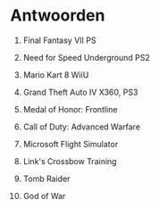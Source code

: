 # Antwoorden

1. Final Fantasy VII
PS

2. Need for Speed Underground
PS2   

3. Mario Kart 8
WiiU

4. Grand Theft Auto IV
   X360, PS3

5. Medal of Honor: Frontline
   

6. Call of Duty: Advanced Warfare
   

7. Microsoft Flight Simulator
   

8. Link's Crossbow Training
   

9.  Tomb Raider
    

10. God of War